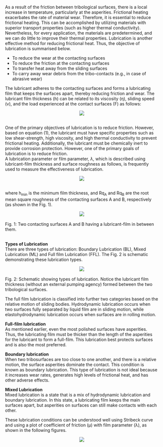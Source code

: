 As a result of the friction between tribological surfaces, there is a local increase in temperature, particularly at the asperities. Frictional heating exacerbates the rate of material wear. Therefore, it is essential to reduce frictional heating. This can be accomplished by utilizing materials with superior transport properties (such as higher thermal conductivity). Nevertheless, for every application, the materials are predetermined, and we can do little to improve their thermal properties. Lubrication is another effective method for reducing frictional heat.
Thus, the objective of lubrication is summarised below.<br>
* To reduce the wear at the contacting surfaces<br>
* To reduce the friction at the contacting surfaces<br>
* To transfer heat away from the sliding surfaces<br>
* To carry away wear debris from the tribo-contacts (e.g., in case of abrasive wear)<br>

The lubricant adheres to the contacting surfaces and forms a lubricating film that keeps the surfaces apart, thereby reducing friction and wear. The lubricant film thickness (h) can be related to its viscosity (η), sliding speed (v), and the load experienced at the contact surfaces (F) as follows:<br>
<center><image src="images/pic1.PNG"></center><br>

One of the primary objectives of lubrication is to reduce friction. However, based on equation (1), the lubricant must have specific properties such as low shear-strength, high viscosity, and high thermal conductivity to prevent frictional heating. Additionally, the lubricant must be chemically inert to provide corrosion protection. However, one of the primary goals of lubrication is to reduce friction.<br>
A lubrication parameter or film parameter, <i>λ</i>, which is described using lubricant-film thickness and surface roughness as follows, is frequently used to measure the effectiveness of lubrication.<br>
<center><image src="images/pic2.PNG"></center><br>

where h<sub>min</sub> is the minimum film thickness, and Rq<sub>A</sub> and Rq<sub>B</sub> are the root mean square roughness of the contacting surfaces A and B, respectively (as shown in the Fig. 1).<br>
<center><image src="images/Pic3.png"></center><br>
Fig. 1: Two contacting surfaces A and B having a lubricant-film in between them.<br><br>

<b>Types of Lubrication</b><br>
There are three types of lubrication: Boundary Lubrication (BL), Mixed Lubrication (ML) and Full film Lubrication (FFL). The Fig. 2 is schematic demonstrating these lubrication types.<br> 
<center><image src="images/Pic4.png"></center><br>
Fig. 2: Schematic showing types of lubrication. Notice the lubricant film thickness (without an external pumping agency) formed between the two tribological surfaces.<br>

The full film lubrication is classified into further two categories based on the relative motion of sliding bodies. Hydrodynamic lubrication occurs when two surfaces fully separated by liquid film are in sliding motion, while elastohydrodynamic lubrication occurs when surfaces are in rolling motion.<br>

<b>Full-film lubrication</b><br>
As mentioned earlier, even the most polished surfaces have asperities. Thus, the lubricating film must be thicker than the length of the asperities for the lubricant to form a full-film. This lubrication best protects surfaces and is also the most preferred.<br>

<b>Boundary lubrication</b><br>
When two tribosurfaces are too close to one another, and there is a relative motion, the surface asperities dominate the contact. This condition is known as boundary lubrication. This type of lubrication is not ideal because it increases wear rates, generates high levels of frictional heat, and has other adverse effects.<br>

<b>Mixed Lubrication </b><br>
Mixed lubrication is a state that is a mix of hydrodynamic lubrication and boundary lubrication. In this state, a lubricating film keeps the main surfaces apart, but asperities on surfaces can still make contacts with each other.<br>

These lubrication conditions can be understood well using Stribeck curve and using a plot of coefficient of friction (µ) with film parameter (λ), as shown in the following figures.<br>
<center><image src="images/Pic5.png"></center>


